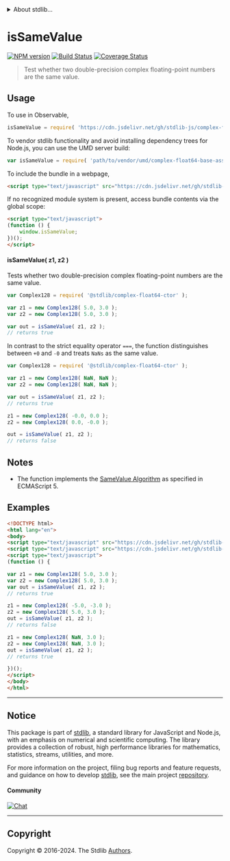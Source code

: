 <!--

@license Apache-2.0

Copyright (c) 2024 The Stdlib Authors.

Licensed under the Apache License, Version 2.0 (the "License");
you may not use this file except in compliance with the License.
You may obtain a copy of the License at

   http://www.apache.org/licenses/LICENSE-2.0

Unless required by applicable law or agreed to in writing, software
distributed under the License is distributed on an "AS IS" BASIS,
WITHOUT WARRANTIES OR CONDITIONS OF ANY KIND, either express or implied.
See the License for the specific language governing permissions and
limitations under the License.

-->


<details>
  <summary>
    About stdlib...
  </summary>
  <p>We believe in a future in which the web is a preferred environment for numerical computation. To help realize this future, we've built stdlib. stdlib is a standard library, with an emphasis on numerical and scientific computation, written in JavaScript (and C) for execution in browsers and in Node.js.</p>
  <p>The library is fully decomposable, being architected in such a way that you can swap out and mix and match APIs and functionality to cater to your exact preferences and use cases.</p>
  <p>When you use stdlib, you can be absolutely certain that you are using the most thorough, rigorous, well-written, studied, documented, tested, measured, and high-quality code out there.</p>
  <p>To join us in bringing numerical computing to the web, get started by checking us out on <a href="https://github.com/stdlib-js/stdlib">GitHub</a>, and please consider <a href="https://opencollective.com/stdlib">financially supporting stdlib</a>. We greatly appreciate your continued support!</p>
</details>

# isSameValue

[![NPM version][npm-image]][npm-url] [![Build Status][test-image]][test-url] [![Coverage Status][coverage-image]][coverage-url] <!-- [![dependencies][dependencies-image]][dependencies-url] -->

> Test whether two double-precision complex floating-point numbers are the same value.

<!-- Section to include introductory text. Make sure to keep an empty line after the intro `section` element and another before the `/section` close. -->

<section class="intro">

</section>

<!-- /.intro -->

<!-- Package usage documentation. -->



<section class="usage">

## Usage

To use in Observable,

```javascript
isSameValue = require( 'https://cdn.jsdelivr.net/gh/stdlib-js/complex-float64-base-assert-is-same-value@umd/browser.js' )
```

To vendor stdlib functionality and avoid installing dependency trees for Node.js, you can use the UMD server build:

```javascript
var isSameValue = require( 'path/to/vendor/umd/complex-float64-base-assert-is-same-value/index.js' )
```

To include the bundle in a webpage,

```html
<script type="text/javascript" src="https://cdn.jsdelivr.net/gh/stdlib-js/complex-float64-base-assert-is-same-value@umd/browser.js"></script>
```

If no recognized module system is present, access bundle contents via the global scope:

```html
<script type="text/javascript">
(function () {
    window.isSameValue;
})();
</script>
```

#### isSameValue( z1, z2 )

Tests whether two double-precision complex floating-point numbers are the same value.

```javascript
var Complex128 = require( '@stdlib/complex-float64-ctor' );

var z1 = new Complex128( 5.0, 3.0 );
var z2 = new Complex128( 5.0, 3.0 );

var out = isSameValue( z1, z2 );
// returns true
```

In contrast to the strict equality operator `===`, the function distinguishes between `+0` and `-0` and treats `NaNs` as the same value.

```javascript
var Complex128 = require( '@stdlib/complex-float64-ctor' );

var z1 = new Complex128( NaN, NaN );
var z2 = new Complex128( NaN, NaN );

var out = isSameValue( z1, z2 );
// returns true

z1 = new Complex128( -0.0, 0.0 );
z2 = new Complex128( 0.0, -0.0 );

out = isSameValue( z1, z2 );
// returns false
```

</section>

<!-- /.usage -->

<!-- Package usage notes. Make sure to keep an empty line after the `section` element and another before the `/section` close. -->

<section class="notes">

## Notes

-   The function implements the [SameValue Algorithm][ecma-262-same-value-algorithm] as specified in ECMAScript 5.

</section>

<!-- /.notes -->

<!-- Package usage examples. -->

<section class="examples">

## Examples

<!-- eslint no-undef: "error" -->

```html
<!DOCTYPE html>
<html lang="en">
<body>
<script type="text/javascript" src="https://cdn.jsdelivr.net/gh/stdlib-js/complex-float64-ctor@umd/browser.js"></script>
<script type="text/javascript" src="https://cdn.jsdelivr.net/gh/stdlib-js/complex-float64-base-assert-is-same-value@umd/browser.js"></script>
<script type="text/javascript">
(function () {

var z1 = new Complex128( 5.0, 3.0 );
var z2 = new Complex128( 5.0, 3.0 );
var out = isSameValue( z1, z2 );
// returns true

z1 = new Complex128( -5.0, -3.0 );
z2 = new Complex128( 5.0, 3.0 );
out = isSameValue( z1, z2 );
// returns false

z1 = new Complex128( NaN, 3.0 );
z2 = new Complex128( NaN, 3.0 );
out = isSameValue( z1, z2 );
// returns true

})();
</script>
</body>
</html>
```

</section>

<!-- /.examples -->

<!-- C interface documentation. -->



<!-- Section to include cited references. If references are included, add a horizontal rule *before* the section. Make sure to keep an empty line after the `section` element and another before the `/section` close. -->

<section class="references">

</section>

<!-- /.references -->

<!-- Section for related `stdlib` packages. Do not manually edit this section, as it is automatically populated. -->

<section class="related">

</section>

<!-- /.related -->

<!-- Section for all links. Make sure to keep an empty line after the `section` element and another before the `/section` close. -->


<section class="main-repo" >

* * *

## Notice

This package is part of [stdlib][stdlib], a standard library for JavaScript and Node.js, with an emphasis on numerical and scientific computing. The library provides a collection of robust, high performance libraries for mathematics, statistics, streams, utilities, and more.

For more information on the project, filing bug reports and feature requests, and guidance on how to develop [stdlib][stdlib], see the main project [repository][stdlib].

#### Community

[![Chat][chat-image]][chat-url]

---

## Copyright

Copyright &copy; 2016-2024. The Stdlib [Authors][stdlib-authors].

</section>

<!-- /.stdlib -->

<!-- Section for all links. Make sure to keep an empty line after the `section` element and another before the `/section` close. -->

<section class="links">

[npm-image]: http://img.shields.io/npm/v/@stdlib/complex-float64-base-assert-is-same-value.svg
[npm-url]: https://npmjs.org/package/@stdlib/complex-float64-base-assert-is-same-value

[test-image]: https://github.com/stdlib-js/complex-float64-base-assert-is-same-value/actions/workflows/test.yml/badge.svg?branch=main
[test-url]: https://github.com/stdlib-js/complex-float64-base-assert-is-same-value/actions/workflows/test.yml?query=branch:main

[coverage-image]: https://img.shields.io/codecov/c/github/stdlib-js/complex-float64-base-assert-is-same-value/main.svg
[coverage-url]: https://codecov.io/github/stdlib-js/complex-float64-base-assert-is-same-value?branch=main

<!--

[dependencies-image]: https://img.shields.io/david/stdlib-js/complex-float64-base-assert-is-same-value.svg
[dependencies-url]: https://david-dm.org/stdlib-js/complex-float64-base-assert-is-same-value/main

-->

[chat-image]: https://img.shields.io/gitter/room/stdlib-js/stdlib.svg
[chat-url]: https://app.gitter.im/#/room/#stdlib-js_stdlib:gitter.im

[stdlib]: https://github.com/stdlib-js/stdlib

[stdlib-authors]: https://github.com/stdlib-js/stdlib/graphs/contributors

[umd]: https://github.com/umdjs/umd
[es-module]: https://developer.mozilla.org/en-US/docs/Web/JavaScript/Guide/Modules

[deno-url]: https://github.com/stdlib-js/complex-float64-base-assert-is-same-value/tree/deno
[deno-readme]: https://github.com/stdlib-js/complex-float64-base-assert-is-same-value/blob/deno/README.md
[umd-url]: https://github.com/stdlib-js/complex-float64-base-assert-is-same-value/tree/umd
[umd-readme]: https://github.com/stdlib-js/complex-float64-base-assert-is-same-value/blob/umd/README.md
[esm-url]: https://github.com/stdlib-js/complex-float64-base-assert-is-same-value/tree/esm
[esm-readme]: https://github.com/stdlib-js/complex-float64-base-assert-is-same-value/blob/esm/README.md
[branches-url]: https://github.com/stdlib-js/complex-float64-base-assert-is-same-value/blob/main/branches.md

[ecma-262-same-value-algorithm]: http://ecma-international.org/ecma-262/5.1/#sec-9.12

</section>

<!-- /.links -->
